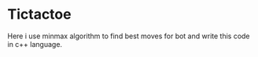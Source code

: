 # Tictactoe
Here i use minmax algorithm to find best moves for bot and write this code in c++ language.
